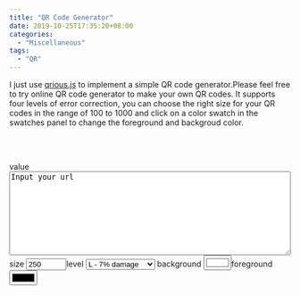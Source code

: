 ```yaml
---
title: "QR Code Generator"
date: 2019-10-25T17:35:20+08:00
categories:
  - "Miscellaneous"
tags:
  - "QR"
---
```


I just use [qrious.js](https://github.com/neocotic/qrious) to implement a simple QR code generator.Please feel free to try online QR code generator to make your own QR codes. It supports four levels of error correction, you can choose the right size for your QR codes in the range of 100 to 1000 and click on a color swatch in the swatches panel to change the foreground and backgroud color.
<!--more-->
<style>
    main section {
        min-width: 250px;
        max-width: 50%;
        height: 100%;
        text-align: center;
    }
    main img {
        box-shadow: 0 0 10px 5px #666;
    }
    main form {
        padding: 25px 0 50px 0;
        text-align: left;
    }
    main textarea {
        display: flex;
        justify-content: center;
        align-items: center;
    }
    main form label {
        display: block;
        margin-top: 10px;
        color: #444;
        font-weight: bold;
    }
    main form input,
    main form select {
        margin: 0 auto; 
        width: 100%;
    }
    main form input:invalid {
        outline: 2px solid #f00;
        color: #f00;
    }
</style>
<br></br>
<center><img id="qrious"></center>

<form autocomplete="off">
 value
   <center><textarea type="text" name="value" spellcheck="false" class="form-control" style="width:100%; height:150px;">Input your url</textarea></center>
    size
    <input type="number" name="size" placeholder="100" min="100" max="1000" value="250">level
    <select name="level">
        <option value="L">L - 7% damage</option>
        <option value="M">M - 15% damage</option>
        <option value="Q">Q - 25% damage</option>
        <option value="H">H - 30% damage</option>
    </select>
    background
    <input type="color" name="background" value="#ffffff">foreground
    <input type="color" name="foreground" value="#000000">
</form>

<script src="https://unpkg.com/qrious@2.3.0/dist/umd/qrious.js"></script>
<script>
    (function () {
        var $background = document.querySelector('main form [name="background"]')
        var $foreground = document.querySelector('main form [name="foreground"]')
        var $level = document.querySelector('main form [name="level"]')
        var $section = document.querySelector('main section')
        var $size = document.querySelector('main form [name="size"]')
        var $value = document.querySelector('main form [name="value"]')

        var qr = window.qr = new QRious({
            element: document.getElementById('qrious'),
            size: 250,
            value: 'QRious'
        })

        $background.addEventListener('change', function () {
            qr.background = $background.value || null
        })

        $foreground.addEventListener('change', function () {
            qr.foreground = $foreground.value || null
        })

        $level.addEventListener('change', function () {
            qr.level = $level.value
        })

        $size.addEventListener('change', function () {
            if (!$size.validity.valid) {
                return
            }

            qr.size = $size.value || null

            $section.style.minWidth = qr.size + 'px'
        })

        $value.addEventListener('input', function () {
            qr.value = $value.value
        })
    })()
</script>
